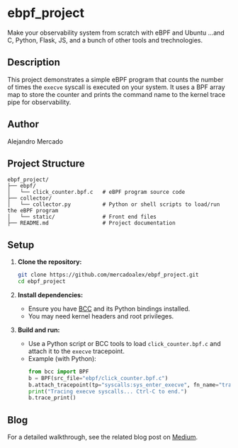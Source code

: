 # ebpf_project
Make your observability system from scratch with eBPF and Ubuntu
...and C, Python, Flask, JS, and a bunch of other tools and trechnologies.

## Description
This project demonstrates a simple eBPF program that counts the number of times the `execve` syscall is executed on your system. It uses a BPF array map to store the counter and prints the command name to the kernel trace pipe for observability.

## Author
Alejandro Mercado 

## Project Structure
```
ebpf_project/
├── ebpf/
│   └── click_counter.bpf.c   # eBPF program source code
├── collector/                
│   └── collector.py          # Python or shell scripts to load/run the eBPF program
│   └── static/               # Front end files  
├── README.md                 # Project documentation
```

## Setup

1. **Clone the repository:**
   ```bash
   git clone https://github.com/mercadoalex/ebpf_project.git
   cd ebpf_project
   ```

2. **Install dependencies:**
   - Ensure you have [BCC](https://github.com/iovisor/bcc) and its Python bindings installed.
   - You may need kernel headers and root privileges.

3. **Build and run:**
   - Use a Python script or BCC tools to load `click_counter.bpf.c` and attach it to the `execve` tracepoint.
   - Example (with Python):
     ```python
     from bcc import BPF
     b = BPF(src_file="ebpf/click_counter.bpf.c")
     b.attach_tracepoint(tp="syscalls:sys_enter_execve", fn_name="trace")
     print("Tracing execve syscalls... Ctrl-C to end.")
     b.trace_print()
     ```

## Blog

For a detailed walkthrough, see the related blog post on [Medium](https://alexmarket.medium.com/).
